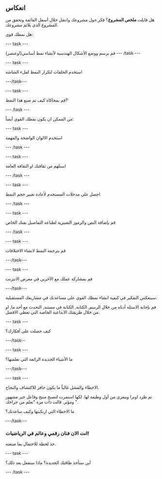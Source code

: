 ## انعكاس

هل قابلت **ملخص المشروع**؟ فكر حول مشروعك وانتقل خلال أسفل القائمة وتحقق من المشروع الذي يلائم مشروعك.

هل نمطك قوي:

--- task ---

قم برسم ووضع الأشكال الهندسية لأنشاء نمط أساسي(اوعنصر) --- /task ---

--- task ---

استخدم الحلقات لتكرار النمط لملء الشاشة

---/task---

--- task ---

قم بمحاكاة كيف تم صنع هذا النمط?

--- /task ---

من الممكن ان يكون نمطك القوي أيضاً:

--- task ---

استخدم الالوان الواضحة والمهمة

--- /task ---

--- task ---

استلهم من ثقافتك او الثقافة العامة

--- /task ---

--- task ---

احصل على مدخلات المستخدم لأعادة تغيير حجم النمط

--- /task ---

--- task ---

قم بإضافة النص والرموز التعبيرية لطباعة التفاصيل بفنك الخاص

--- /task ---

--- task ---

قم بترجمة النمط لانشاء الاختلافات

---/task---


--- task ---

قم بمشاركة عملك مع الآخرين في معرض الانترنت

---/task---

سينعكس التفكير في كيفية انشاء نمطك القوي على مساعدتك في مشاريعك المستقبلية.

قم بإجابة الاسئلة أدناه من خلال الرسم, الكتابة, الكتابة في مستند, التحدث مع أحد ما, او من خلال طريقتك الابداعية الخاصة التي تعطي الافضل.

--- task ---

كيف حصلت على أفكارك؟

---/task--

--- task ---

ما الأشياء الجديدة الرائعة التي تعلمتها؟

---/task---

--- task ---

الاخطاء والفشل غالباً ما يكون حافز للاكتشاف والنجاح.

تم طرد اوبرا وينفري من أول وظيفة لها. لكها استمرت لتصبح منتج وفاعل خير مشهور ومؤثر. قالت ذات مرة "تعلم من جراحك ".

ما الاخطاء التي ارتكبتها وكيف ساعدتك؟

---/task---

### انت الان فنان رقمي وعالم في الرياضيات!

خذ لحظة للاحتفال بما صنعته.

--- task ---

أين ستأخذ طاقتك الجديدة؟ ماذا ستفعل بعد ذلك؟

--- /task ---

